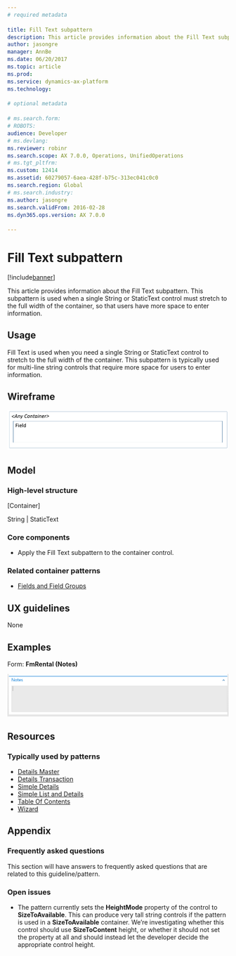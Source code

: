 ```yaml
---
# required metadata

title: Fill Text subpattern
description: This article provides information about the Fill Text subpattern. This subpattern is used when a single String or StaticText control must stretch to the full width of the container, so that users have more space to enter information.
author: jasongre
manager: AnnBe
ms.date: 06/20/2017
ms.topic: article
ms.prod: 
ms.service: dynamics-ax-platform
ms.technology: 

# optional metadata

# ms.search.form: 
# ROBOTS: 
audience: Developer
# ms.devlang: 
ms.reviewer: robinr
ms.search.scope: AX 7.0.0, Operations, UnifiedOperations
# ms.tgt_pltfrm: 
ms.custom: 12414
ms.assetid: 60279057-6aea-428f-b75c-313ec041c0c0
ms.search.region: Global
# ms.search.industry: 
ms.author: jasongre
ms.search.validFrom: 2016-02-28
ms.dyn365.ops.version: AX 7.0.0

---
```


# Fill Text subpattern

[!include[banner](../includes/banner.md)]


This article provides information about the Fill Text subpattern. This subpattern is used when a single String or StaticText control must stretch to the full width of the container, so that users have more space to enter information.

Usage
-----

Fill Text is used when you need a single String or StaticText control to stretch to the full width of the container. This subpattern is typically used for multi-line string controls that require more space for users to enter information.

## Wireframe

[![Fill Text sub-pattern wireframe](./media/filltext1.png)](./media/filltext1.png)

## Model
### High-level structure

[Container]

String | StaticText

### Core components

-   Apply the Fill Text subpattern to the container control.

### Related container patterns

-   [Fields and Field Groups](fields-field-groups-subpattern.md)

## UX guidelines
None

## Examples
Form: **FmRental (Notes)** 

[![Fill Text sub-pattern example](./media/filltext2.png)](./media/filltext2.png)

## Resources
### Typically used by patterns

-   [Details Master](details-master-form-pattern.md)
-   [Details Transaction](details-transaction-form-pattern.md)
-   [Simple Details](simple-details-form-pattern.md)
-   [Simple List and Details](simple-list-details-form-pattern.md)
-   [Table Of Contents](table-of-contents-form-pattern.md)
-   [Wizard](wizard-form-pattern.md)

## Appendix
### Frequently asked questions

This section will have answers to frequently asked questions that are related to this guideline/pattern.

### Open issues

-   The pattern currently sets the **HeightMode** property of the control to **SizeToAvailable**. This can produce very tall string controls if the pattern is used in a **SizeToAvailable** container. We’re investigating whether this control should use **SizeToContent** height, or whether it should not set the property at all and should instead let the developer decide the appropriate control height.




